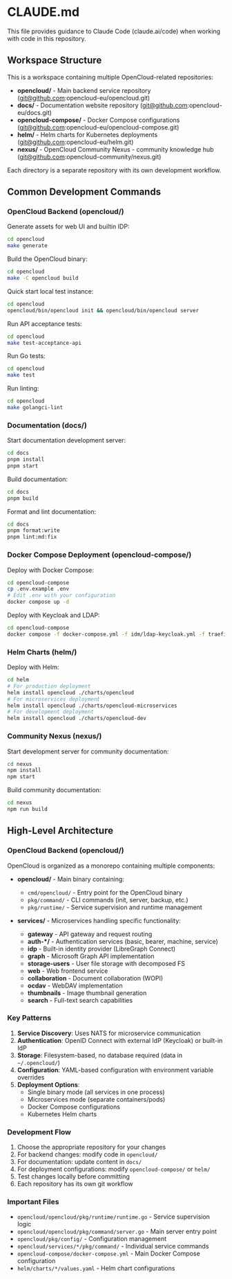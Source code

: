 # CLAUDE.md

This file provides guidance to Claude Code (claude.ai/code) when working with code in this repository.

## Workspace Structure

This is a workspace containing multiple OpenCloud-related repositories:

- **opencloud/** - Main backend service repository (git@github.com:opencloud-eu/opencloud.git)
- **docs/** - Documentation website repository (git@github.com:opencloud-eu/docs.git)
- **opencloud-compose/** - Docker Compose configurations (git@github.com:opencloud-eu/opencloud-compose.git)
- **helm/** - Helm charts for Kubernetes deployments (git@github.com:opencloud-eu/helm.git)
- **nexus/** - OpenCloud Community Nexus - community knowledge hub (git@github.com:opencloud-community/nexus.git)

Each directory is a separate repository with its own development workflow.

## Common Development Commands

### OpenCloud Backend (opencloud/)

Generate assets for web UI and builtin IDP:
```bash
cd opencloud
make generate
```

Build the OpenCloud binary:
```bash
cd opencloud
make -C opencloud build
```

Quick start local test instance:
```bash
cd opencloud
opencloud/bin/opencloud init && opencloud/bin/opencloud server
```

Run API acceptance tests:
```bash
cd opencloud
make test-acceptance-api
```

Run Go tests:
```bash
cd opencloud
make test
```

Run linting:
```bash
cd opencloud
make golangci-lint
```

### Documentation (docs/)

Start documentation development server:
```bash
cd docs
pnpm install
pnpm start
```

Build documentation:
```bash
cd docs
pnpm build
```

Format and lint documentation:
```bash
cd docs
pnpm format:write
pnpm lint:md:fix
```

### Docker Compose Deployment (opencloud-compose/)

Deploy with Docker Compose:
```bash
cd opencloud-compose
cp .env.example .env
# Edit .env with your configuration
docker compose up -d
```

Deploy with Keycloak and LDAP:
```bash
cd opencloud-compose
docker compose -f docker-compose.yml -f idm/ldap-keycloak.yml -f traefik/opencloud.yml -f traefik/ldap-keycloak.yml up -d
```

### Helm Charts (helm/)

Deploy with Helm:
```bash
cd helm
# For production deployment
helm install opencloud ./charts/opencloud
# For microservices deployment
helm install opencloud ./charts/opencloud-microservices
# For development deployment
helm install opencloud ./charts/opencloud-dev
```

### Community Nexus (nexus/)

Start development server for community documentation:
```bash
cd nexus
npm install
npm start
```

Build community documentation:
```bash
cd nexus
npm run build
```

## High-Level Architecture

### OpenCloud Backend (opencloud/)
OpenCloud is organized as a monorepo containing multiple components:

- **opencloud/** - Main binary containing:
  - `cmd/opencloud/` - Entry point for the OpenCloud binary
  - `pkg/command/` - CLI commands (init, server, backup, etc.)
  - `pkg/runtime/` - Service supervision and runtime management
  
- **services/** - Microservices handling specific functionality:
  - **gateway** - API gateway and request routing
  - **auth-*/** - Authentication services (basic, bearer, machine, service)
  - **idp** - Built-in identity provider (LibreGraph Connect)
  - **graph** - Microsoft Graph API implementation
  - **storage-users** - User file storage with decomposed FS
  - **web** - Web frontend service
  - **collaboration** - Document collaboration (WOPI)
  - **ocdav** - WebDAV implementation
  - **thumbnails** - Image thumbnail generation
  - **search** - Full-text search capabilities

### Key Patterns
1. **Service Discovery**: Uses NATS for microservice communication
2. **Authentication**: OpenID Connect with external IdP (Keycloak) or built-in IdP
3. **Storage**: Filesystem-based, no database required (data in `~/.opencloud/`)
4. **Configuration**: YAML-based configuration with environment variable overrides
5. **Deployment Options**:
   - Single binary mode (all services in one process)
   - Microservices mode (separate containers/pods)
   - Docker Compose configurations
   - Kubernetes Helm charts

### Development Flow
1. Choose the appropriate repository for your changes
2. For backend changes: modify code in `opencloud/`
3. For documentation: update content in `docs/`
4. For deployment configurations: modify `opencloud-compose/` or `helm/`
5. Test changes locally before committing
6. Each repository has its own git workflow

### Important Files
- `opencloud/opencloud/pkg/runtime/runtime.go` - Service supervision logic
- `opencloud/opencloud/pkg/command/server.go` - Main server entry point
- `opencloud/pkg/config/` - Configuration management
- `opencloud/services/*/pkg/command/` - Individual service commands
- `opencloud-compose/docker-compose.yml` - Main Docker Compose configuration
- `helm/charts/*/values.yaml` - Helm chart configurations